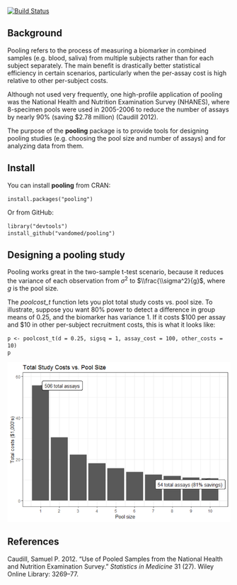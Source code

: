 <!-- README.md is generated from README.Rmd. Please edit that file -->
[![Build
Status](https://travis-ci.org/vandomed/pooling.svg?branch=master)](https://travis-ci.org/vandomed/pooling)

Background
----------

Pooling refers to the process of measuring a biomarker in combined
samples (e.g. blood, saliva) from multiple subjects rather than for each
subject separately. The main benefit is drastically better statistical
efficiency in certain scenarios, particularly when the per-assay cost is
high relative to other per-subject costs.

Although not used very frequently, one high-profile application of
pooling was the National Health and Nutrition Examination Survey
(NHANES), where 8-specimen pools were used in 2005-2006 to reduce the
number of assays by nearly 90% (saving $2.78 million) (Caudill 2012).

The purpose of the **pooling** package is to provide tools for designing
pooling studies (e.g. choosing the pool size and number of assays) and
for analyzing data from them.

Install
-------

You can install **pooling** from CRAN:

    install.packages("pooling")

Or from GitHub:

    library("devtools")
    install_github("vandomed/pooling")

Designing a pooling study
-------------------------

Pooling works great in the two-sample t-test scenario, because it
reduces the variance of each observation from *σ*<sup>2</sup> to
$\\frac{\\sigma^2}{g}$, where *g* is the pool size.

The *poolcost\_t* function lets you plot total study costs vs. pool
size. To illustrate, suppose you want 80% power to detect a difference
in group means of 0.25, and the biomarker has variance 1. If it costs
$100 per assay and $10 in other per-subject recruitment costs, this is
what it looks like:

    p <- poolcost_t(d = 0.25, sigsq = 1, assay_cost = 100, other_costs = 10)
    p

![](README-unnamed-chunk-3-1.png)

<!-- ## Analyzing data from a pooling study -->
References
----------

Caudill, Samuel P. 2012. “Use of Pooled Samples from the National Health
and Nutrition Examination Survey.” *Statistics in Medicine* 31 (27).
Wiley Online Library: 3269–77.
